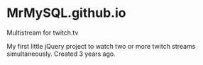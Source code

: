 # MrMySQL.github.io
Multistream for twitch.tv

My first little jQuery project to watch two or more twitch streams simultaneously. Created 3 years ago.
